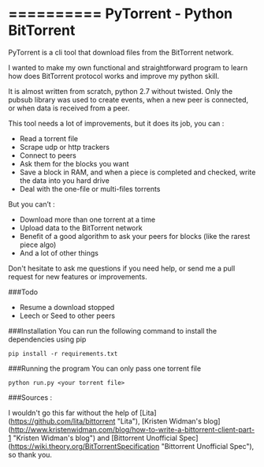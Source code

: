 ==========
PyTorrent - Python BitTorrent
==========

PyTorrent is a cli tool that download files from the BitTorrent network.

I wanted to make my own functional and straightforward program to learn how does BitTorrent protocol works and improve my python skill.

It is almost written from scratch, python 2.7 without twisted.
Only the pubsub library was used to create events, when a new peer is connected, or when data is received from a peer.

This tool needs a lot of improvements, but it does its job, you can :
-	Read a torrent file
-	Scrape udp or http trackers
-	Connect to peers
-	Ask them for the blocks you want
-	Save a block in RAM, and when a piece is completed and checked, write the data into you hard drive
-	Deal with the one-file or multi-files torrents

But you can’t :
-	Download more than one torrent at a time
-	Upload data to the BitTorrent network
-	Benefit of a good algorithm to ask your peers for blocks (like the rarest piece algo)
-	And a lot of other things

Don't hesitate to ask me questions if you need help, or send me a pull request for new features or improvements.

###Todo
- Resume a download stopped
- Leech or Seed to other peers

###Installation
You can run the following command to install the dependencies using pip

`pip install -r requirements.txt`

###Running the program
You can only pass one torrent file

`python run.py <your torrent file>`

###Sources :

I wouldn't go this far without the help of
[Lita] (https://github.com/lita/bittorrent "Lita"), 
[Kristen Widman's blog] (http://www.kristenwidman.com/blog/how-to-write-a-bittorrent-client-part-1 "Kristen Widman's blog") and
[Bittorrent Unofficial Spec] (https://wiki.theory.org/BitTorrentSpecification "Bittorrent Unofficial Spec"), so thank you.



